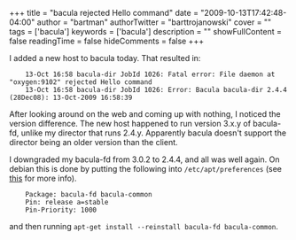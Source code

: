 +++
title = "bacula rejected Hello command"
date = "2009-10-13T17:42:48-04:00"
author = "bartman"
authorTwitter = "barttrojanowski"
cover = ""
tags = ['bacula']
keywords = ['bacula']
description = ""
showFullContent = false
readingTime = false
hideComments = false
+++

I added a new host to bacula today.  That resulted in:

        13-Oct 16:58 bacula-dir JobId 1026: Fatal error: File daemon at "oxygen:9102" rejected Hello command
        13-Oct 16:58 bacula-dir JobId 1026: Error: Bacula bacula-dir 2.4.4 (28Dec08): 13-Oct-2009 16:58:39

After looking around on the web and coming up with nothing, I noticed the version difference.
The new host happened to run version 3.x.y of bacula-fd, unlike my director that runs 2.4.y.
Apparently bacula doesn't support the director being an older version than the client.

<!--more-->

I downgraded my bacula-fd from 3.0.2 to 2.4.4, and all was well again.  On debian this is done by putting the following into 
`/etc/apt/preferences` (see [this](http://jaqque.sbih.org/kplug/apt-pinning.html) for more info).

        Package: bacula-fd bacula-common
        Pin: release a=stable
        Pin-Priority: 1000

and then running `apt-get install --reinstall bacula-fd bacula-common`.